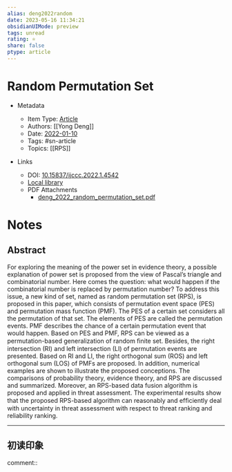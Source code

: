 ```yaml
---
alias: deng2022random
date: 2023-05-16 11:34:21
obsidianUIMode: preview
tags: unread
rating: ⭐
share: false
ptype: article
---
```


# Random Permutation Set

- Metadata
  - Item Type: [Article](article)
  - Authors: [[Yong Deng]]
  - Date: [2022-01-10](2022-01-10)
  - Tags: #sn-article
  - Topics: [[RPS]]
  
- Links
  - DOI: [10.15837/ijccc.2022.1.4542](https://doi.org/10.15837/ijccc.2022.1.4542)
  - [Local library](zotero://select/items/1_QZNRYIUL)
  - PDF Attachments
	- [deng_2022_random_permutation_set.pdf](zotero://open-pdf/library/items/BH2AJ4GN)

# Notes

## Abstract

For exploring the meaning of the power set in evidence theory, a possible explanation of power set is proposed from the view of Pascal’s triangle and combinatorial number. Here comes the question: what would happen if the combinatorial number is replaced by permutation number? To address this issue, a new kind of set, named as random permutation set (RPS), is proposed in this paper, which consists of permutation event space (PES) and permutation mass function (PMF). The PES of a certain set considers all the permutation of that set. The elements of PES are called the permutation events. PMF describes the chance of a certain permutation event that would happen. Based on PES and PMF, RPS can be viewed as a permutation-based generalization of random ﬁnite set. Besides, the right intersection (RI) and left intersection (LI) of permutation events are presented. Based on RI and LI, the right orthogonal sum (ROS) and left orthogonal sum (LOS) of PMFs are proposed. In addition, numerical examples are shown to illustrate the proposed conceptions. The comparisons of probability theory, evidence theory, and RPS are discussed and summarized. Moreover, an RPS-based data fusion algorithm is proposed and applied in threat assessment. The experimental results show that the proposed RPS-based algorithm can reasonably and efﬁciently deal with uncertainty in threat assessment with respect to threat ranking and reliability ranking.
    


---

## 初读印象

comment::


